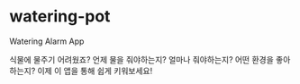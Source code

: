 # watering-pot
Watering Alarm App

식물에 물주기 어려웠죠?
언제 물을 줘야하는지? 얼마나 줘야하는지? 어떤 환경을 좋아하는지?
이제 이 앱을 통해 쉽게 키워보세요!
